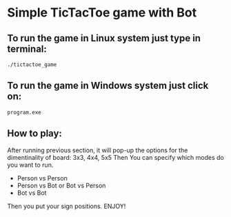 # Simple TicTacToe game with Bot
## To run the game in Linux system just type in terminal:
```
./tictactoe_game
```

## To run the game in Windows system just click on:

```
program.exe
```

## How to play:
After running previous section, it will pop-up the options for the dimentinality of board: 3x3, 4x4, 5x5
Then You can specify which modes do you want to run. 
* Person vs Person
* Person vs Bot or Bot vs Person
* Bot vs Bot

Then you put your sign positions. ENJOY!

